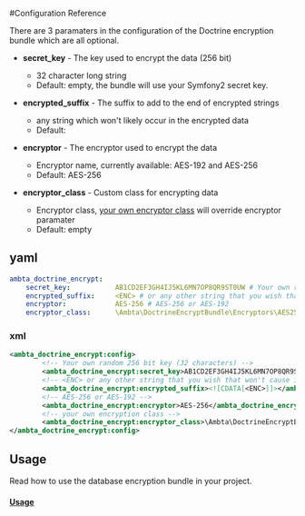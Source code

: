 #Configuration Reference

There are 3 paramaters in the configuration of the Doctrine encryption bundle which are all optional.

* **secret_key** - The key used to encrypt the data (256 bit)
    * 32 character long string
    * Default: empty, the bundle will use your Symfony2 secret key.

* **encrypted_suffix** - The suffix to add to the end of encrypted strings
    * any string which won't likely occur in the encrypted data
    * Default: <ENC>

* **encryptor** - The encryptor used to encrypt the data
    * Encryptor name, currently available: AES-192 and AES-256
    * Default: AES-256

* **encryptor_class** - Custom class for encrypting data
    * Encryptor class, [your own encryptor class](https://github.com/ambta/DoctrineEncryptBundle/blob/master/Resources/doc/custom_encryptor.md) will override encryptor paramater
    * Default: empty
    
## yaml

``` yaml
ambta_doctrine_encrypt:
    secret_key:           AB1CD2EF3GH4IJ5KL6MN7OP8QR9ST0UW # Your own random 256 bit key (32 characters)
    encrypted_suffix:     <ENC> # or any other string that you wish that won't cause issues with your DB
    encryptor:            AES-256 # AES-256 or AES-192
    encryptor_class:      \Ambta\DoctrineEncryptBundle\Encryptors\AES256Encryptor # your own encryption class
```

### xml

``` xml 
<ambta_doctrine_encrypt:config>
        <!-- Your own random 256 bit key (32 characters) -->
        <ambta_doctrine_encrypt:secret_key>AB1CD2EF3GH4IJ5KL6MN7OP8QR9ST0UW</ambta_doctrine_encrypt:secret_key>
        <!-- <ENC> or any other string that you wish that won't cause issues with your DB -->
        <ambta_doctrine_encrypt:encrypted_suffix><![CDATA[<ENC>]]></ambta_doctrine_encrypt:secret_key>
        <!-- AES-256 or AES-192 -->
        <ambta_doctrine_encrypt:encryptor>AES-256</ambta_doctrine_encrypt:encryptor>
        <!-- your own encryption class -->
        <ambta_doctrine_encrypt:encryptor_class>\Ambta\DoctrineEncryptBundle\Encryptors\AES256Encryptor</ambta_doctrine_encrypt:encryptor_class>
</ambta_doctrine_encrypt:config>
```

## Usage

Read how to use the database encryption bundle in your project.

#### [Usage](https://github.com/ambta/DoctrineEncryptBundle/blob/master/Resources/doc/usage.md)